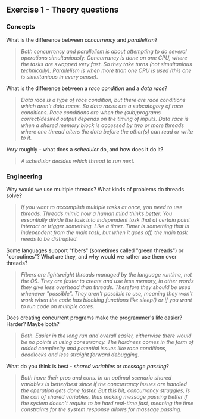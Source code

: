 Exercise 1 - Theory questions
-----------------------------

### Concepts

What is the difference between *concurrency* and *parallelism*?
> *Both concurrency and parallelism is about attempting to do several operations simultaniously. Concurrancy is done on one CPU, where the tasks are swapped very fast. So they take turns (not simultanious technically). Parallelism is when more than one CPU is used (this one is simultanious in every sense).*

What is the difference between a *race condition* and a *data race*? 
> *Data race is a type of race condition, but there are race conditions which aren't data races. So data races are a subcatogory of race conditions. Race conditions are when the (sub)programs correct/desired output depends on the timing of inputs. Data race is when a shared memory block is accessed by two or more threads where one thread alters the data before the other(s) can read or write to it.* 
 
*Very* roughly - what does a *scheduler* do, and how does it do it?
> *A schedular decides which thread to run next.* 


### Engineering

Why would we use multiple threads? What kinds of problems do threads solve?
> *If you want to accomplish multiple tasks at once, you need to use threads. Threads mimic how a human mind thinks better. You essantially divide the task into independent task that at certain point interact or trigger something. Like a timer. Timer is something that is independent from the main task, but when it goes off, the main task needs to be distrupted.*

Some languages support "fibers" (sometimes called "green threads") or "coroutines"? What are they, and why would we rather use them over threads?
> *Fibers are lightweight threads managed by the language runtime, not the OS. They are faster to create and use less memory, in other words they give less overhead than threads. Therefore they should be used whenever "possible". They aren't possible to use, meaning they won't work when the code has blocking functions like sleep() or if you want to run code on multiple cores.*

Does creating concurrent programs make the programmer's life easier? Harder? Maybe both?
> *Both. Easier in the long run and overall easier, eitherwise there would be no points in using consurrancy. The hardness comes in the form of added complexity and potential issues like race conditions, deadlocks and less straight forward debugging.*

What do you think is best - *shared variables* or *message passing*?
> *Both have their pros and cons. In an optimal scenario shared variables is better/best since if the concurrancy issues are handled the operation gets done faster. But this bit, concurrancy struggles, is the con of shared variables, thus making message passing better if the system doesn't require to be hard real-time fast, meaning the time constraints for the system response allows for massage passing.*


